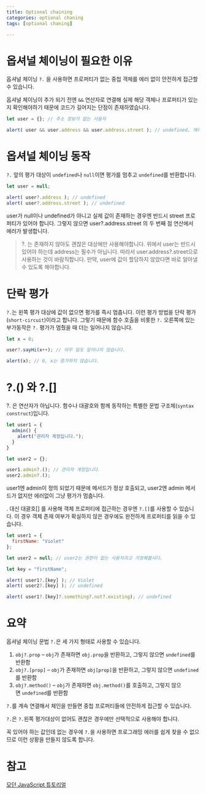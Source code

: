 ```yaml
---
title: Optional chaining
categories: optional chaning
tags: [optional chaning]

---
```

# 옵셔널 체이닝이 필요한 이유 
옵셔널 체이닝 `?.` 을 사용하면 프로퍼티가 없는 중첩 객체를 에러 없이 안전하게 접근할 수 있습니다.

옵셔널 체이닝이 추가 되기 전엔 `&&` 연산자로 연결해 실제 해당 객체나 프로퍼티가 있는지 확인해야하기 때문에 코드가 길어지는 단점이 존재하였습니다.
```javascript
let user = {}; // 주소 정보가 없는 사용자

alert( user && user.address && user.address.street ); // undefined, 에러가 발생하지 않습니다.
```


# 옵셔널 체이닝 동작
`?.` 앞의 평가 대상이 `undefined`나 `null`이면 평가를 멈추고 `undefined`를 반환합니다.
```javascript
let user = null;

alert( user?.address ); // undefined
alert( user?.address.street ); // undefined
```

user가 null이나 undefined가 아니고 실제 값이 존재하는 경우엔 반드시 street 프로퍼티가 있어야 합니다. 그렇지 않으면 user?.address.street 의 두 번째 점 연산에서 에러가 발생합니다.

> ?. 는 존재하지 않아도 괜찮은 대상에만 사용해야합니다. 위에서 user는 반드시 있어야 하는데 address는 필수가 아닙니다. 따라서 user.address?.street으로 사용하는 것이 바람직합니다. 만약, user에 값이 할당하지 않았다면 바로 알아낼 수 있도록 해야합니다.


# 단락 평가
`?.`는 왼쪽 평가 대상에 값이 없으면 평가를 즉시 멈춥니다. 이런 평가 방법을 단락 평가(`short-circuit`)이라고 합니다.
그렇기 때문에 함수 호출을 비롯한 `?.` 오른쪽에 있는 부가동작은 `?.` 평가가 멈췄을 때 더는 일어나지 않습니다.
```javascript
let x = 0;

user?.sayHi(x++); // 아무 일도 일어나지 않습니다.

alert(x); // 0, x는 증가하지 않습니다.
```

# ?.() 와 ?.[]
?. 은 연산자가 아닙니다. 함수나 대괄호와 함께 동작하는 특별한 문법 구조체(`syntax construct`)입니다.

```javascript
let user1 = {
  admin() {
    alert("관리자 계정입니다.");
  }
}

let user2 = {};

user1.admin?.(); // 관리자 계정입니다.
user2.admin?.();
```
user1엔 admin이 정의 되었기 때문에 메서드가 정상 호출되고, user2엔 admin 메서드가 없지만 에러없이 그냥 평가가 멈춥니다. 

. 대신 대괄호[] 를 사용해 객체 프로퍼티에 접근하는 경우엔 `?.[]`를 사용할 수 있습니다. 이 경우 객체 존재 여부가 확실하지 않은 경우에도 완전하게 프로퍼티를 읽을 수 있습니다.
```javascript
let user1 = {
  firstName: "Violet"
};

let user2 = null; // user2는 권한이 없는 사용자라고 가정해봅시다.

let key = "firstName";

alert( user1?.[key] ); // Violet
alert( user2?.[key] ); // undefined

alert( user1?.[key]?.something?.not?.existing); // undefined
```

# 요약

옵셔널 체이닝 문법 `?.`은 세 가지 형태로 사용할 수 있습니다.

1. `obj?.prop` – `obj`가 존재하면 `obj.prop`을 반환하고, 그렇지 않으면 `undefined`를 반환함
2. `obj?.[prop]` – `obj`가 존재하면 `obj[prop]`을 반환하고, 그렇지 않으면 `undefined`를 반환함
3. `obj?.method()` – `obj`가 존재하면 `obj.method()`를 호출하고, 그렇지 않으면 `undefined`를 반환함


`?.`를 계속 연결해서 체인을 만들면 중첩 프로퍼티들에 안전하게 접근할 수 있습니다.

`?.`은 `?.`왼쪽 평가대상이 없어도 괜찮은 경우에만 선택적으로 사용해야 합니다.

꼭 있어야 하는 값인데 없는 경우에 `?.`을 사용하면 프로그래밍 에러를 쉽게 찾을 수 없으므로 이런 상황을 만들지 않도록 합니다.


# 참고 
[모던 JavaScript 튜토리얼](https://ko.javascript.info/optional-chaining#ref-245)
